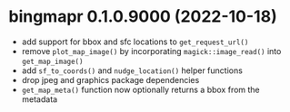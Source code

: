 <!-- NEWS.md is maintained by https://cynkra.github.io/fledge, do not edit -->

# bingmapr 0.1.0.9000 (2022-10-18)

- add support for bbox and sfc locations to `get_request_url()`
- remove `plot_map_image()` by incorporating `magick::image_read()` into `get_map_image()`
- add `sf_to_coords()` and `nudge_location()` helper functions
- drop jpeg and graphics package dependencies
- `get_map_meta()` function now optionally returns a bbox from the metadata


